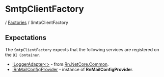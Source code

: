 # SmtpClientFactory
/ [Factories](./factories/README.md) / SmtpClientFactory

## Expectations
The `SmtpClientFactory` expects that the following services are registered on the `DI Container`.

- [ILoggerAdapter<>](https://github.com/rniemand/Rn.NetCore.Common/blob/master/src/Rn.NetCore.Common/Logging/ILoggerAdapter.cs) - from [Rn.NetCore.Common](https://www.nuget.org/packages/Rn.NetCore.Common/).
- [IRnMailConfigProvider](/docs//providers/RnMailConfigProvider.md) - instance of **RnMailConfigProvider**.